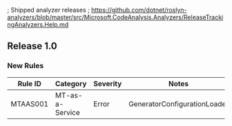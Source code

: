﻿; Shipped analyzer releases
; https://github.com/dotnet/roslyn-analyzers/blob/master/src/Microsoft.CodeAnalysis.Analyzers/ReleaseTrackingAnalyzers.Help.md

## Release 1.0

### New Rules
Rule ID | Category | Severity | Notes
--------|----------|----------|-------
MTAAS001 | MT-as-a-Service | Error | GeneratorConfigurationLoader